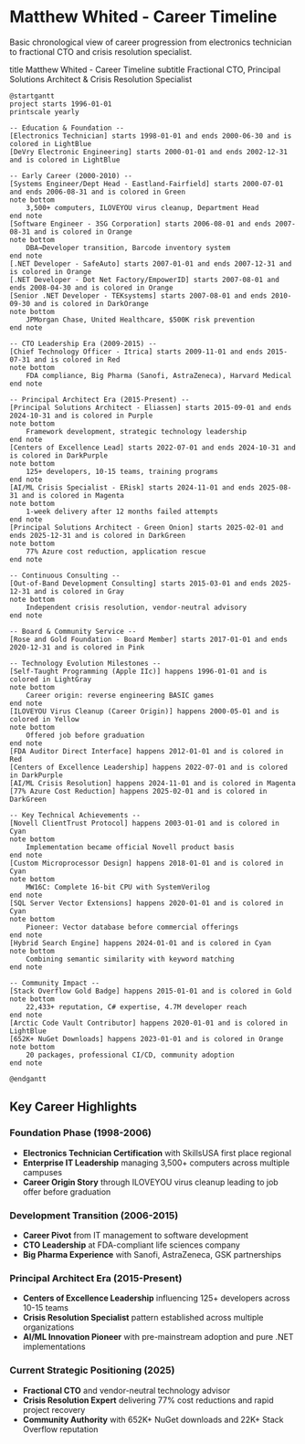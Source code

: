 # Matthew Whited - Career Timeline

Basic chronological view of career progression from electronics technician to fractional CTO and crisis resolution specialist.

title Matthew Whited - Career Timeline
subtitle Fractional CTO, Principal Solutions Architect & Crisis Resolution Specialist


```plantuml
@startgantt
project starts 1996-01-01
printscale yearly

-- Education & Foundation --
[Electronics Technician] starts 1998-01-01 and ends 2000-06-30 and is colored in LightBlue
[DeVry Electronic Engineering] starts 2000-01-01 and ends 2002-12-31 and is colored in LightBlue

-- Early Career (2000-2010) --
[Systems Engineer/Dept Head - Eastland-Fairfield] starts 2000-07-01 and ends 2006-08-31 and is colored in Green
note bottom
    3,500+ computers, ILOVEYOU virus cleanup, Department Head
end note
[Software Engineer - 3SG Corporation] starts 2006-08-01 and ends 2007-08-31 and is colored in Orange
note bottom
    DBA→Developer transition, Barcode inventory system
end note
[.NET Developer - SafeAuto] starts 2007-01-01 and ends 2007-12-31 and is colored in Orange
[.NET Developer - Dot Net Factory/EmpowerID] starts 2007-08-01 and ends 2008-04-30 and is colored in Orange
[Senior .NET Developer - TEKsystems] starts 2007-08-01 and ends 2010-09-30 and is colored in DarkOrange
note bottom
    JPMorgan Chase, United Healthcare, $500K risk prevention
end note

-- CTO Leadership Era (2009-2015) --
[Chief Technology Officer - Itrica] starts 2009-11-01 and ends 2015-07-31 and is colored in Red
note bottom
    FDA compliance, Big Pharma (Sanofi, AstraZeneca), Harvard Medical
end note

-- Principal Architect Era (2015-Present) --
[Principal Solutions Architect - Eliassen] starts 2015-09-01 and ends 2024-10-31 and is colored in Purple
note bottom
    Framework development, strategic technology leadership
end note
[Centers of Excellence Lead] starts 2022-07-01 and ends 2024-10-31 and is colored in DarkPurple
note bottom
    125+ developers, 10-15 teams, training programs
end note
[AI/ML Crisis Specialist - ERisk] starts 2024-11-01 and ends 2025-08-31 and is colored in Magenta
note bottom
    1-week delivery after 12 months failed attempts
end note
[Principal Solutions Architect - Green Onion] starts 2025-02-01 and ends 2025-12-31 and is colored in DarkGreen
note bottom
    77% Azure cost reduction, application rescue
end note

-- Continuous Consulting --
[Out-of-Band Development Consulting] starts 2015-03-01 and ends 2025-12-31 and is colored in Gray
note bottom
    Independent crisis resolution, vendor-neutral advisory
end note

-- Board & Community Service --
[Rose and Gold Foundation - Board Member] starts 2017-01-01 and ends 2020-12-31 and is colored in Pink

-- Technology Evolution Milestones --
[Self-Taught Programming (Apple IIc)] happens 1996-01-01 and is colored in LightGray
note bottom
    Career origin: reverse engineering BASIC games
end note
[ILOVEYOU Virus Cleanup (Career Origin)] happens 2000-05-01 and is colored in Yellow
note bottom
    Offered job before graduation
end note
[FDA Auditor Direct Interface] happens 2012-01-01 and is colored in Red
[Centers of Excellence Leadership] happens 2022-07-01 and is colored in DarkPurple
[AI/ML Crisis Resolution] happens 2024-11-01 and is colored in Magenta
[77% Azure Cost Reduction] happens 2025-02-01 and is colored in DarkGreen

-- Key Technical Achievements --
[Novell ClientTrust Protocol] happens 2003-01-01 and is colored in Cyan
note bottom
    Implementation became official Novell product basis
end note
[Custom Microprocessor Design] happens 2018-01-01 and is colored in Cyan
note bottom
    MW16C: Complete 16-bit CPU with SystemVerilog
end note
[SQL Server Vector Extensions] happens 2020-01-01 and is colored in Cyan
note bottom
    Pioneer: Vector database before commercial offerings
end note
[Hybrid Search Engine] happens 2024-01-01 and is colored in Cyan
note bottom
    Combining semantic similarity with keyword matching
end note

-- Community Impact --
[Stack Overflow Gold Badge] happens 2015-01-01 and is colored in Gold
note bottom
    22,433+ reputation, C# expertise, 4.7M developer reach
end note
[Arctic Code Vault Contributor] happens 2020-01-01 and is colored in LightBlue
[652K+ NuGet Downloads] happens 2023-01-01 and is colored in Orange
note bottom
    20 packages, professional CI/CD, community adoption
end note

@endgantt
```

## Key Career Highlights

### Foundation Phase (1998-2006)
- **Electronics Technician Certification** with SkillsUSA first place regional
- **Enterprise IT Leadership** managing 3,500+ computers across multiple campuses
- **Career Origin Story** through ILOVEYOU virus cleanup leading to job offer before graduation

### Development Transition (2006-2015)
- **Career Pivot** from IT management to software development
- **CTO Leadership** at FDA-compliant life sciences company
- **Big Pharma Experience** with Sanofi, AstraZeneca, GSK partnerships

### Principal Architect Era (2015-Present)
- **Centers of Excellence Leadership** influencing 125+ developers across 10-15 teams
- **Crisis Resolution Specialist** pattern established across multiple organizations
- **AI/ML Innovation Pioneer** with pre-mainstream adoption and pure .NET implementations

### Current Strategic Positioning (2025)
- **Fractional CTO** and vendor-neutral technology advisor
- **Crisis Resolution Expert** delivering 77% cost reductions and rapid project recovery
- **Community Authority** with 652K+ NuGet downloads and 22K+ Stack Overflow reputation